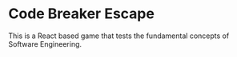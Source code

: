 # Code Breaker Escape

This is a React based game that tests the fundamental concepts of Software Engineering.
